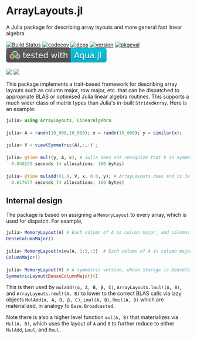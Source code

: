 # ArrayLayouts.jl

A Julia package for describing array layouts and more general fast linear algebra

[![Build Status](https://github.com/JuliaLinearAlgebra/ArrayLayouts.jl/workflows/CI/badge.svg)](https://github.com/JuliaMatrices/ArrayLayouts.jl/actions)
[![codecov](https://codecov.io/gh/JuliaLinearAlgebra/ArrayLayouts.jl/branch/master/graph/badge.svg)](https://codecov.io/gh/JuliaMatrices/ArrayLayouts.jl)
[![deps](https://juliahub.com/docs/General/ArrayLayouts/stable/deps.svg)](https://juliahub.com/ui/Packages/General/ArrayLayouts?t=2)
[![version](https://juliahub.com/docs/General/ArrayLayouts/stable/version.svg)](https://juliahub.com/ui/Packages/General/ArrayLayouts)
[![pkgeval](https://juliahub.com/docs/General/ArrayLayouts/stable/pkgeval.svg)](https://juliahub.com/ui/Packages/General/ArrayLayouts)
[![Aqua QA](https://raw.githubusercontent.com/JuliaTesting/Aqua.jl/master/badge.svg)](https://github.com/JuliaTesting/Aqua.jl)

[![](https://img.shields.io/badge/docs-stable-blue.svg)](https://JuliaLinearAlgebra.github.io/ArrayLayouts.jl/stable)
[![](https://img.shields.io/badge/docs-dev-blue.svg)](https://JuliaLinearAlgebra.github.io/ArrayLayouts.jl/dev)

This package implements a trait-based framework for describing array layouts such as column
major, row major, etc. that can be dispatched to appropriate BLAS or optimised Julia linear
algebra routines. This supports a much wider class of matrix types than Julia's in-built
`StridedArray`. Here is an example:

```julia
julia> using ArrayLayouts, LinearAlgebra

julia> A = randn(10_000,10_000); x = randn(10_000); y = similar(x);

julia> V = view(Symmetric(A),:,:)';

julia> @time mul!(y, A, x); # Julia does not recognize that V is symmetric
  0.040255 seconds (4 allocations: 160 bytes)

julia> @time muladd!(1.0, V, x, 0.0, y); # ArrayLayouts does and is 3x faster as it calls BLAS
  0.017677 seconds (4 allocations: 160 bytes)
```

## Internal design

The package is based on assigning a `MemoryLayout` to every array, which is used for
dispatch. For example,

```julia
julia> MemoryLayout(A) # Each column of A is column major, and columns stored in order
DenseColumnMajor()

julia> MemoryLayout(view(A, 1:3,:))  # Each column of A is column major
ColumnMajor()

julia> MemoryLayout(V) # A symmetric version, whose storage is DenseColumnMajor
SymmetricLayout{DenseColumnMajor}()
```

This is then used by `muladd!(α, A, B, β, C)`, `ArrayLayouts.lmul!(A, B)`, and
`ArrayLayouts.rmul!(A, B)` to lower to the correct BLAS calls via lazy objects
`MulAdd(α, A, B, β, C)`, `Lmul(A, B)`, `Rmul(A, B)` which are materialized, in analogy to
`Base.Broadcasted`.

Note there is also a higher level function `mul(A, B)` that materializes via `Mul(A, B)`,
which uses the layout of `A` and `B` to further reduce to either `MulAdd`, `Lmul`, and
`Rmul`.
